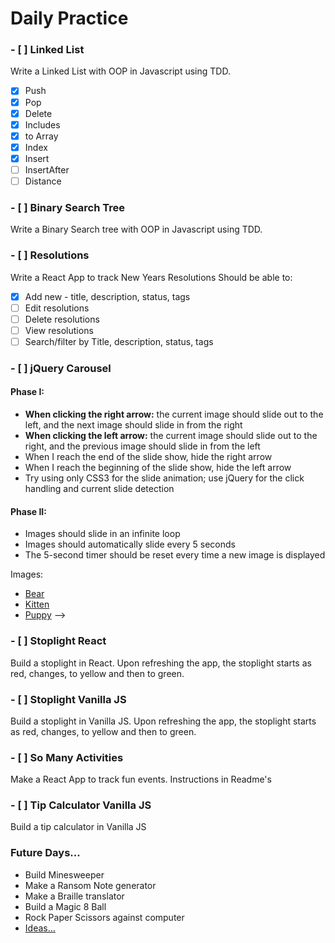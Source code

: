 # Daily Practice

### - [ ] Linked List

Write a Linked List with OOP in Javascript using TDD.
- [X] Push
- [X] Pop
- [X] Delete
- [X] Includes
- [X] to Array
- [X] Index
- [X] Insert
- [ ] InsertAfter
- [ ] Distance

### - [ ] Binary Search Tree

Write a Binary Search tree with OOP in Javascript using TDD.

### - [ ] Resolutions

Write a React App to track New Years Resolutions
Should be able to:

- [X] Add new - title, description, status, tags
- [ ] Edit resolutions
- [ ] Delete resolutions
- [ ] View resolutions
- [ ] Search/filter by Title, description, status, tags

### - [ ] jQuery Carousel

#### Phase I:

* **When clicking the right arrow:** the current image should slide out to the left, and the next image should slide in from the right
* **When clicking the left arrow:** the current image should slide out to the right, and the previous image should slide in from the left
* When I reach the end of the slide show, hide the right arrow
* When I reach the beginning of the slide show, hide the left arrow
* Try using only CSS3 for the slide animation; use jQuery for the click handling and current slide detection

#### Phase II:

* Images should slide in an infinite loop
* Images should automatically slide every 5 seconds
* The 5-second timer should be reset every time a new image is displayed

Images:

* [Bear](https://placebear.com/450/300)
* [Kitten](https://placekitten.com/450/300)
* [Puppy](https://www.hearingdogs.org.uk/globalassets/sponsor/jade/jade-hero-450-300.jpg) -->

### - [ ] Stoplight React

Build a stoplight in React. Upon refreshing the app, the stoplight starts as red, changes, to yellow and then to green.

### - [ ] Stoplight Vanilla JS

Build a stoplight in Vanilla JS. Upon refreshing the app, the stoplight starts as red, changes, to yellow and then to green.

### - [ ] So Many Activities

Make a React App to track fun events. Instructions in Readme's

### - [ ] Tip Calculator Vanilla JS

Build a tip calculator in Vanilla JS

### Future Days...
* Build Minesweeper
* Make a Ransom Note generator
* Make a Braille translator
* Build a Magic 8 Ball
* Rock Paper Scissors against computer
* [Ideas...](https://jenniferdewalt.com/)


